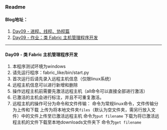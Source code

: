 ### Readme

#### Blog地址：
1. [Day09 - 进程、线程、协程篇](http://www.jianshu.com/p/f55a39f94def)
2. [Day09 - 作业：类 Fabric 主机管理程序开发](http://www.jianshu.com/p/68c161701e39)

---
#### Day09 - 类 Fabric 主机管理程序开发
1. 本程序测试环境为windows
2. 请先运行程序：fabric_like/bin/start.py
3. 首次运行后请先录入远程主机信息（仅限linux系统）
4. 远程主机信息可以进行新增和删除
5. 操作远程主机前需要先激活远程主机（all命令可以直接全部进行激活）
6. 已激活的主机会进行标注，并且不可重复激活。
7. 远程主机的操作可分为命令和文件传输：
命令为常规linux命令，文件传输分为上传和下载
上传为将本地文件夹`files`（默认为空文件夹，需另行放入文件）中的文件上传至已激活远程主机
命令为`put filename`
下载为将已激活远程主机的文件下载至本地downloads文件夹下
命令为`get filename`
